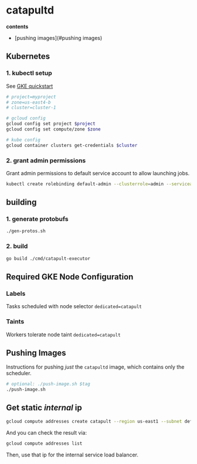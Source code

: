 # catapultd

**contents**
- [pushing images](#pushing images)

## Kubernetes

### 1. kubectl setup
See [GKE quickstart](https://cloud.google.com/kubernetes-engine/docs/quickstart)

```sh
# project=myproject
# zone=us-east4-b
# cluster=cluster-1

# gcloud config
gcloud config set project $project
gcloud config set compute/zone $zone

# kube config
gcloud container clusters get-credentials $cluster
```

### 2. grant admin permissions
Grant admin permissions to default service account to allow launching jobs.
```sh
kubectl create rolebinding default-admin --clusterrole=admin --serviceaccount=default:default
```

## building

### 1. generate protobufs
```sh
./gen-protos.sh
```

### 2. build
```sh
go build ./cmd/catapult-executor
```

## Required GKE Node Configuration

### Labels
Tasks scheduled with node selector `dedicated=catapult`

### Taints
Workers tolerate node taint `dedicated=catapult`

## Pushing Images
Instructions for pushing _just_ the `catapultd` image, which contains only the
scheduler.

```sh
# optional: ./push-image.sh $tag
./push-image.sh
```

## Get static _internal_ ip
```sh
gcloud compute addresses create catapult --region us-east1 --subnet default
```

And you can check the result via:

```sh
gcloud compute addresses list
```

Then, use that ip for the internal service load balancer.

